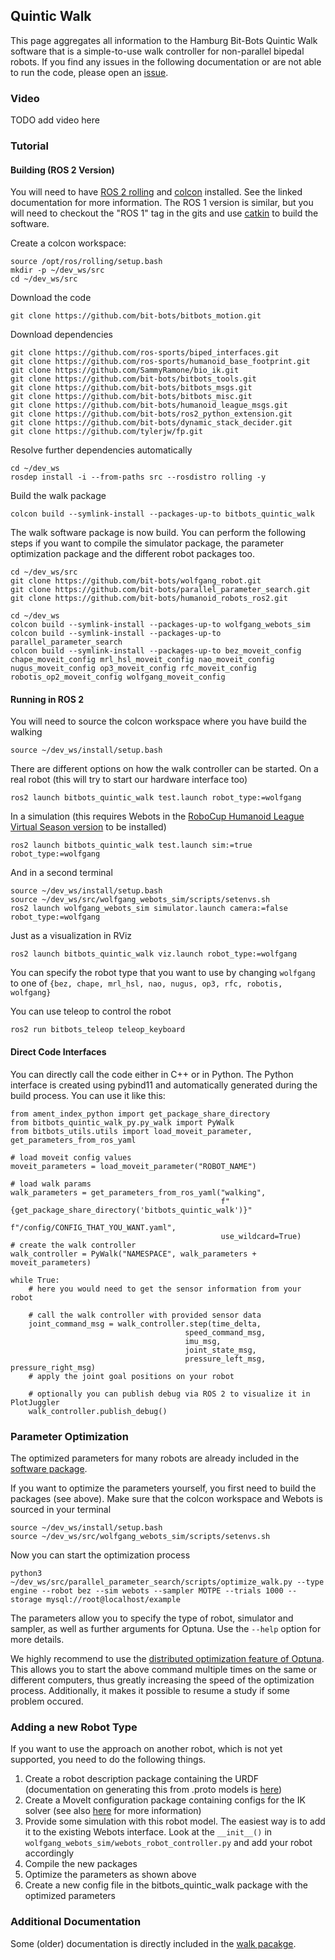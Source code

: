 ## Quintic Walk

This page aggregates all information to the Hamburg Bit-Bots Quintic Walk software that is a simple-to-use walk controller for non-parallel bipedal robots.
If you find any issues in the following documentation or are not able to run the code, please open an [issue](https://github.com/bit-bots/quintic_walk/issues).

### Video
TODO add video here

### Tutorial

#### Building (ROS 2 Version)
You will need to have [ROS 2 rolling](https://docs.ros.org/en/rolling/Installation.html) and [colcon](https://docs.ros.org/en/rolling/Tutorials/Colcon-Tutorial.html) installed. See the linked documentation for more information. The ROS 1 version is similar, but you will need to checkout the "ROS 1" tag in the gits and use [catkin](http://wiki.ros.org/catkin) to build the software.

Create a colcon workspace:
```
source /opt/ros/rolling/setup.bash
mkdir -p ~/dev_ws/src
cd ~/dev_ws/src
```
Download the code
```
git clone https://github.com/bit-bots/bitbots_motion.git
```
Download dependencies
```
git clone https://github.com/ros-sports/biped_interfaces.git
git clone https://github.com/ros-sports/humanoid_base_footprint.git
git clone https://github.com/SammyRamone/bio_ik.git
git clone https://github.com/bit-bots/bitbots_tools.git
git clone https://github.com/bit-bots/bitbots_msgs.git
git clone https://github.com/bit-bots/bitbots_misc.git
git clone https://github.com/bit-bots/humanoid_league_msgs.git
git clone https://github.com/bit-bots/ros2_python_extension.git
git clone https://github.com/bit-bots/dynamic_stack_decider.git
git clone https://github.com/tylerjw/fp.git
```

Resolve further dependencies automatically
```
cd ~/dev_ws 
rosdep install -i --from-paths src --rosdistro rolling -y
```

Build the walk package
```
colcon build --symlink-install --packages-up-to bitbots_quintic_walk
```

The walk software package is now build. You can perform the following steps if you want to compile the simulator package, the parameter optimization package and the different robot packages too.

```
cd ~/dev_ws/src
git clone https://github.com/bit-bots/wolfgang_robot.git
git clone https://github.com/bit-bots/parallel_parameter_search.git
git clone https://github.com/bit-bots/humanoid_robots_ros2.git

cd ~/dev_ws
colcon build --symlink-install --packages-up-to wolfgang_webots_sim
colcon build --symlink-install --packages-up-to parallel_parameter_search
colcon build --symlink-install --packages-up-to bez_moveit_config chape_moveit_config mrl_hsl_moveit_config nao_moveit_config nugus_moveit_config op3_moveit_config rfc_moveit_config  robotis_op2_moveit_config wolfgang_moveit_config
```

#### Running in ROS 2
You will need to source the colcon workspace where you have build the walking
```
source ~/dev_ws/install/setup.bash
```
There are different options on how the walk controller can be started.
On a real robot (this will try to start our hardware interface too)
```
ros2 launch bitbots_quintic_walk test.launch robot_type:=wolfgang
```
In a simulation (this requires Webots in the [RoboCup Humanoid League Virtual Season version](https://github.com/RoboCup-Humanoid-TC/webots/tree/release/projects/samples/contests/robocup) to be installed)
```
ros2 launch bitbots_quintic_walk test.launch sim:=true robot_type:=wolfgang
```
And in a second terminal
```
source ~/dev_ws/install/setup.bash
source ~/dev_ws/src/wolfgang_webots_sim/scripts/setenvs.sh
ros2 launch wolfgang_webots_sim simulator.launch camera:=false robot_type:=wolfgang
```
Just as a visualization in RViz
```
ros2 launch bitbots_quintic_walk viz.launch robot_type:=wolfgang
```
You can specify the robot type that you want to use by changing `wolfgang` to one of `{bez, chape, mrl_hsl, nao, nugus, op3, rfc, robotis, wolfgang}` 

You can use teleop to control the robot 
```
ros2 run bitbots_teleop teleop_keyboard
```

#### Direct Code Interfaces
You can directly call the code either in C++ or in Python.
The Python interface is created using pybind11 and automatically generated during the build process.
You can use it like this:
```
from ament_index_python import get_package_share_directory
from bitbots_quintic_walk_py.py_walk import PyWalk
from bitbots_utils.utils import load_moveit_parameter, get_parameters_from_ros_yaml

# load moveit config values
moveit_parameters = load_moveit_parameter("ROBOT_NAME")

# load walk params
walk_parameters = get_parameters_from_ros_yaml("walking",
                                               f"{get_package_share_directory('bitbots_quintic_walk')}"
                                               f"/config/CONFIG_THAT_YOU_WANT.yaml",
                                               use_wildcard=True)
# create the walk controller
walk_controller = PyWalk("NAMESPACE", walk_parameters + moveit_parameters)

while True:   
    # here you would need to get the sensor information from your robot
    
    # call the walk controller with provided sensor data
    joint_command_msg = walk_controller.step(time_delta, 
                                       speed_command_msg,
                                       imu_msg,
                                       joint_state_msg,
                                       pressure_left_msg, pressure_right_msg)
    # apply the joint goal positions on your robot 
    
    # optionally you can publish debug via ROS 2 to visualize it in PlotJuggler                                   
    walk_controller.publish_debug()                                            
```



### Parameter Optimization
The optimized parameters for many robots are already included in the [software package](https://github.com/bit-bots/bitbots_motion/tree/master/bitbots_quintic_walk/config).

If you want to optimize the parameters yourself, you first need to build the packages (see above).
Make sure that the colcon workspace and Webots is sourced in your terminal
```
source ~/dev_ws/install/setup.bash
source ~/dev_ws/src/wolfgang_webots_sim/scripts/setenvs.sh
```

Now you can start the optimization process 
```
python3 ~/dev_ws/src/parallel_parameter_search/scripts/optimize_walk.py --type engine --robot bez --sim webots --sampler MOTPE --trials 1000 --storage mysql://root@localhost/example
```
The parameters allow you to specify the type of robot, simulator and sampler, as well as further arguments for Optuna. Use the `--help` option for more details.

We highly recommend to use the [distributed optimization feature of Optuna](https://optuna.readthedocs.io/en/stable/tutorial/10_key_features/004_distributed.html#distributed). This allows you to start the above command multiple times on the same or different computers, thus greatly increasing the speed of the optimization process. Additionally, it makes it possible to resume a study if some problem occured.

### Adding a new Robot Type
If you want to use the approach on another robot, which is not yet supported, you need to do the following things.
1. Create a robot description package containing the URDF (documentation on generating this from .proto models is [here](https://github.com/bit-bots/humanoid_robots_ros2/blob/master/README.md))
2. Create a MoveIt configuration package containing configs for the IK solver (see also [here](https://github.com/bit-bots/humanoid_robots_ros2/blob/master/README.md) for more information)
3. Provide some simulation with this robot model. The easiest way is to add it to the existing Webots interface. Look at the `__init__()` in `wolfgang_webots_sim/webots_robot_controller.py` and add your robot accordingly
4. Compile the new packages
5. Optimize the parameters as shown above
6. Create a new config file in the bitbots_quintic_walk package with the optimized parameters

### Additional Documentation
Some (older) documentation is directly included in the [walk pacakge](https://github.com/bit-bots/bitbots_motion/blob/master/bitbots_quintic_walk/docs/index.rst).
